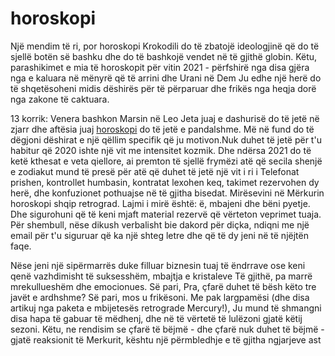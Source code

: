 # horoskopi
Një mendim të ri, por horoskopi Krokodili do të zbatojë ideologjinë që do të sjellë botën së bashku dhe do të bashkojë vendet në të gjithë globin.  Këtu, parashikimet e mia të horoskopit për  vitin 2021 - përfshirë nga disa gjëra nga e kaluara në mënyrë që të arrini dhe Urani në Dem
Ju edhe një herë do të shqetësoheni midis dëshirës për të përparuar dhe frikës nga heqja dorë nga zakone të caktuara.

13 korrik: Venera bashkon Marsin në Leo
Jeta juaj e dashurisë do të jetë në zjarr dhe aftësia juaj <a href="https://krokodili.al/horoskopi/">horoskopi</a> do të jetë e pandalshme. Më në fund do të dëgjoni dëshirat e një qëllim specifik që ju motivon.Nuk duhet të jetë për t'u habitur që 2020 ishte një vit me intensitet kozmik. Dhe ndërsa 2021 do të ketë kthesat e veta qiellore, ai premton të sjellë frymëzi atë që secila shenjë e zodiakut mund të presë për atë që duhet të jetë një vit i ri i  Telefonat prishen, kontrollet humbasin, kontratat lexohen keq, takimet rezervohen dy herë, dhe konfuzionet pothuajse në të gjitha bisedat. Mirësevini në Mërkurin horoskopi shqip retrograd.  Lajmi i mirë është: ë, mbajeni dhe bëni pyetje. Dhe sigurohuni që të keni mjaft material rezervë që vërteton veprimet tuaja. Për shembull, nëse dikush verbalisht bie dakord për diçka, ndiqni me një email për t'u siguruar që ka një shteg letre dhe që të dy jeni në të njëjtën faqe.

Nëse jeni një sipërmarrës duke filluar biznesin tuaj të ëndrrave ose keni qenë vazhdimisht të suksesshëm, mbajtja e kristaleve Të gjithë, pa marrë mrekullueshëm dhe emocionues.  Së pari, 
Pra, çfarë duhet të bësh këto tre javët e ardhshme? Së pari, mos u frikësoni. Me pak largpamësi (dhe disa artikuj nga paketa e mbijetesës retrograde Mercury!), Ju mund të shmangni disa hapa të gabuar të mëdhenj, dhe në të vërtetë të lulëzoni gjatë këtij sezoni. Këtu, ne rendisim se çfarë të bëjmë - dhe çfarë nuk duhet të bëjmë - gjatë reaksionit të Merkurit, kështu një përmbledhje e të gjitha ngjarjeve ast
